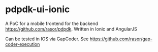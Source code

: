 # pdpdk-ui-ionic

A PoC for a mobile frontend for the backend https://github.com/rasor/pdpdk.
Written in Ionic and AngularJS

Can be tested in IOS via GapCoder. See https://github.com/rasor/gap-coder-execution
